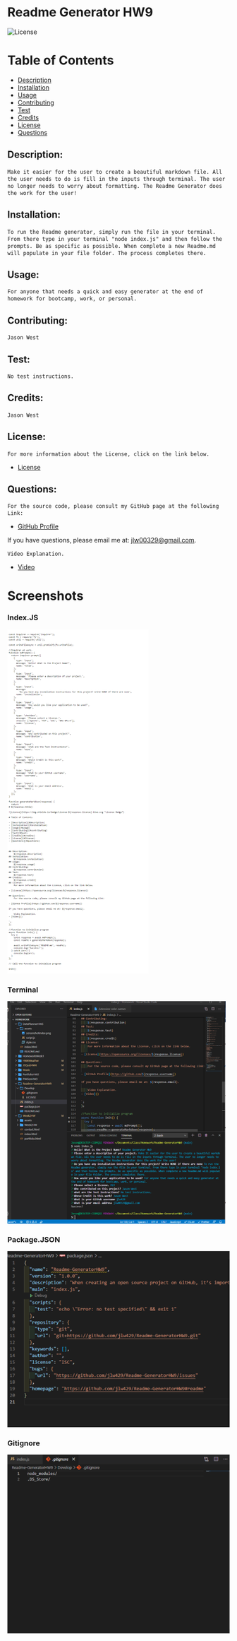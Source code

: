 
# Readme Generator HW9

![License](https://img.shields.io/badge/License-MIT-blue.svg "License Badge")

# Table of Contents

- [Description](#description)
- [Installation](#installation)
- [Usage](#usage) 
- [Contributing](#contributing)
- [Test](#test)
- [Credits](#credits)
- [License](#license) 
- [Questions](#questions)



## Description:
    Make it easier for the user to create a beautiful markdown file. All the user needs to do is fill in the inputs through terminal. The user no longer needs to worry about formatting. The Readme Generator does the work for the user!
## Installation:
    To run the Readme generator, simply run the file in your terminal. From there type in your terminal "node index.js" and then follow the prompts. Be as specific as possible. When complete a new Readme.md will populate in your file folder. The process completes there.
## Usage:
    For anyone that needs a quick and easy generator at the end of homework for bootcamp, work, or personal. 
## Contributing:
    Jason West
## Test:
    No test instructions.
## Credits:
    Jason West
## License:
    For more information about the License, click on the link below.
    
- [License](https://opensource.org/licenses/MIT)

## Questions:
    For the source code, please consult my GitHub page at the following Link: 

- [GitHub Profile](https://github.com/jlw429)

If you have questions, please email me at: jlw00329@gmail.com.

    Video Explanation.
- [Video](https://drive.google.com/file/d/1hAF4yYoc-LLnUmyogv6IOvxS4zIhsWAE/view?usp=sharing)

# Screenshots

### Index.JS
![index.js](Develop/Assets/index_jsSS.png "Index.js")
### Terminal
![Terminal](Develop/Assets/TerminalSS.png "Terminal and index.js")
### Package.JSON
![Package.JSON](Develop/Assets/package_jsonSS.png "Package.JSON")
### Gitignore
![GitIgnore](Develop/Assets/gitignoreSS.png "gitignore")